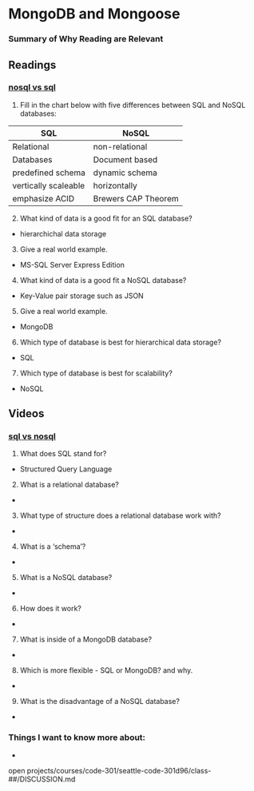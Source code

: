 # MongoDB and Mongoose

### Summary of Why Reading are Relevant

## Readings
### [nosql vs sql](https://www.thegeekstuff.com/2014/01/sql-vs-nosql-db/?utm_source=tuicool)
1. Fill in the chart below with five differences between SQL and NoSQL databases:

| SQL | NoSQL |
|------|-------|
|Relational|non-relational|
|Databases|Document based|
|predefined schema|dynamic schema|
|vertically scaleable|horizontally|
|emphasize ACID|Brewers CAP Theorem|

2. What kind of data is a good fit for an SQL database?
  - hierarchichal data storage
3. Give a real world example.
  - MS-SQL Server Express Edition
4. What kind of data is a good fit a NoSQL database?
  - Key-Value pair storage such as JSON
5. Give a real world example.
  - MongoDB
6. Which type of database is best for hierarchical data storage?
  - SQL
7. Which type of database is best for scalability?
  - NoSQL

## Videos
### [sql vs nosql](https://www.youtube.com/watch?v=ZS_kXvOeQ5Y)
1. What does SQL stand for?
  - Structured Query Language
2. What is a relational database?
  - 
3. What type of structure does a relational database work with?
  - 
4. What is a ‘schema’?
  -
5. What is a NoSQL database?
  -
6. How does it work?
  -
7. What is inside of a MongoDB database?
  -
8. Which is more flexible - SQL or MongoDB? and why.
  -
9. What is the disadvantage of a NoSQL database?
  -


### Things I want to know more about:
  -

open projects/courses/code-301/seattle-code-301d96/class-##/DISCUSSION.md

